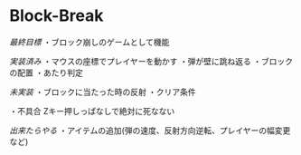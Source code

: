 # Block-Break
*最終目標*
・ブロック崩しのゲームとして機能

*実装済み*
・マウスの座標でプレイヤーを動かす
・弾が壁に跳ね返る
・ブロックの配置
・あたり判定

*未実装*
・ブロックに当たった時の反射
・クリア条件

・不具合
Zキー押しっぱなしで絶対に死なない

*出来たらやる*
・アイテムの追加(弾の速度、反射方向逆転、プレイヤーの幅変更など)

